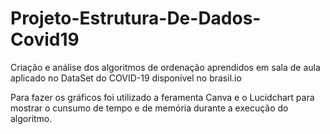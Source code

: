 # Projeto-Estrutura-De-Dados-Covid19
Criação e análise dos algoritmos de ordenação aprendidos em sala de aula aplicado no DataSet do COVID-19 disponível no brasil.io

Para fazer os gráficos foi utilizado a feramenta Canva e o Lucidchart para  mostrar o cunsumo de tempo e de memória durante a execução do algoritmo. 
